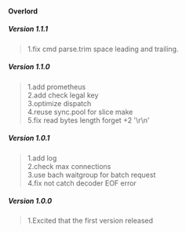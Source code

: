 #### Overlord
##### Version 1.1.1
> 1.fix cmd parse.trim space leading and trailing. 

##### Version 1.1.0
> 1.add prometheus  
> 2.add check legal key  
> 3.optimize dispatch  
> 4.reuse sync.pool for slice make  
> 5.fix read bytes length forget +2 '\r\n'  

##### Version 1.0.1
> 1.add log  
> 2.check max connections  
> 3.use bach waitgroup for batch request  
> 4.fix not catch decoder EOF error  

##### Version 1.0.0
> 1.Excited that the first version released  
